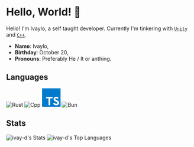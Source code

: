 # Hello, World! 👋 
Hello! I'm Ivaylo, a self taught developer. Currently I'm tinkering with [`Unity`](https://unity.com/) and [`C++`](https://en.cppreference.com/w/).

- **Name**: Ivaylo,<br>
- **Birthday**: October 20,<br>
- **Pronouns**: Preferably He / It or anthing.

## Languages
<img src="https://avatars.githubusercontent.com/u/5430905?s=200&v=4" height="50" width="50" alt="Rust"> <img src="https://raw.githubusercontent.com/isocpp/logos/master/cpp_logo.png" height="50" width="50" alt="Cpp"> <img src="https://raw.githubusercontent.com/github/explore/refs/heads/main/topics/typescript/typescript.png" height="50" width="50" alt="TypeScript"> <img src="https://github.com/user-attachments/assets/50282090-adfd-4ddb-9e27-c30753c6b161" height="50" width="50" alt="Bun">

## Stats
![ivay-d's Stats](https://github-readme-stats.vercel.app/api?username=ivay-d&theme=vue-dark&show_icons=true&hide_border=true&count_private=true)
![ivay-d's Top Languages](https://github-readme-stats.vercel.app/api/top-langs/?username=ivay-d&theme=vue-dark&show_icons=true&hide_border=true&layout=compact)